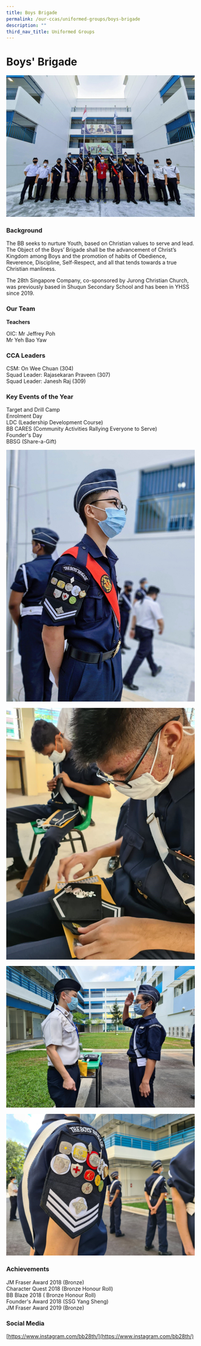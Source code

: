```yaml
---
title: Boys Brigade
permalink: /our-ccas/uniformed-groups/boys-brigade
description: ""
third_nav_title: Uniformed Groups
---
```

# **Boys' Brigade**

![](/images/bbb.jpg)

### Background

The BB seeks to nurture Youth, based on Christian values to serve and lead. The Object of the Boys’ Brigade shall be the advancement of Christ’s Kingdom among Boys and the promotion of habits of Obedience, Reverence, Discipline, Self-Respect, and all that tends towards a true Christian manliness. 

The 28th Singapore Company, co-sponsored by Jurong Christian Church, was previously based in Shuqun Secondary School and has been in YHSS since 2019.

### Our Team

**Teachers**

OIC: Mr Jeffrey Poh   
Mr Yeh Bao Yaw

### CCA Leaders

CSM: On Wee Chuan (304)  
Squad Leader: Rajasekaran Praveen (307)  
Squad Leader: Janesh Raj (309)  

### Key Events of the Year

Target and Drill Camp  
Enrolment Day  
LDC (Leadership Development Course)   
BB CARES (Community Activities Rallying Everyone to Serve)   
Founder's Day  
BBSG (Share-a-Gift)

![](/images/bbbb.jpg)

![](/images/bbbbbb.jpg)

![](/images/brwrw.jpg)

![](/images/brbrbrb.jpg)

### Achievements

JM Fraser Award 2018 (Bronze)  
Character Quest 2018 (Bronze Honour Roll)   
BB Blaze 2018 ( Bronze Honour Roll)   
Founder's Award 2018 (SSG Yang Sheng)    
JM Fraser Award 2019 (Bronze)

### Social Media

[https://www.instagram.com/bb28th/](https://www.instagram.com/bb28th/)